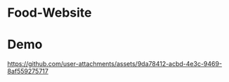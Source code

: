 # Food-Website

# Demo

https://github.com/user-attachments/assets/9da78412-acbd-4e3c-9469-8af559275717

